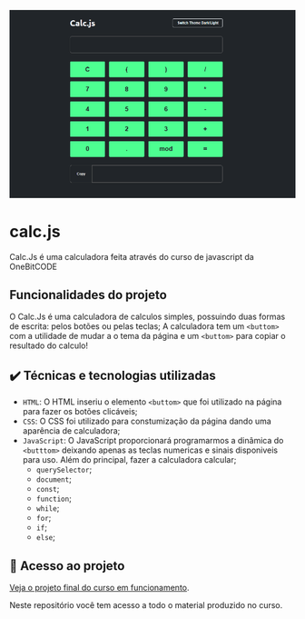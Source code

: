 ![calculadoraWeb feita com JavaScript](./image.png)

# calc.js

Calc.Js é uma calculadora feita através do curso de javascript da OneBitCODE


## Funcionalidades do projeto

O Calc.Js é uma calculadora de calculos simples, possuindo duas formas de escrita: pelos botões ou pelas teclas;
A calculadora tem um `<buttom>` com a utilidade de mudar a o tema da página e um `<buttom>` para copiar o resultado do calculo!

## ✔️ Técnicas e tecnologias utilizadas

- `HTML`: O HTML inseriu o elemento `<buttom>` que foi utilizado na página para fazer os botões clicáveis;
- `CSS`: O CSS foi utilizado para constumização da página dando uma aparência de calculadora;
- `JavaScript`: O JavaScript proporcionará programarmos a dinâmica do `<butttom>` deixando apenas as teclas numericas e sinais disponiveis para uso. Além do principal, fazer a calculadora calcular;
  - `querySelector`;
  - `document`;
  - `const`;
  - `function`;
  - `while`;
  - `for`;
  - `if`;
  - `else`;

## 📁 Acesso ao projeto

[Veja o projeto final do curso em funcionamento]().

Neste repositório você tem acesso a todo o material produzido no curso.

